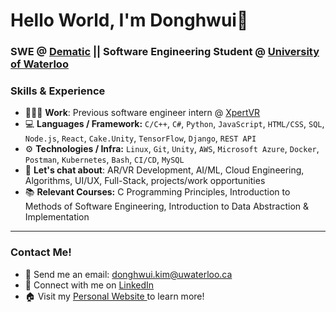 # Hello World, I'm Donghwui👋
### SWE @ <a href="https://www.dematic.com/en-ca/">Dematic</a> || Software Engineering Student @ <a href="https://uwaterloo.ca/software-engineering">University of Waterloo </a>

### Skills & Experience
- 👨🏻‍💻 **Work**: Previous software engineer intern @ <a href="https://xpertvr.ca/">XpertVR</a>
- 💻 **Languages / Framework:** `C/C++`, `C#`, `Python`, `JavaScript`, `HTML/CSS`, `SQL`, `Node.js`, `React`, `Cake.Unity`, `TensorFlow`, `Django`, `REST API`
- ⚙️ **Technologies / Infra:** `Linux`, `Git`, `Unity`, `AWS`, `Microsoft Azure`, `Docker`, `Postman`, `Kubernetes`, `Bash`, `CI/CD`, `MySQL`
- 💬 **Let's chat about**: AR/VR Development, AI/ML, Cloud Engineering, Algorithms, UI/UX, Full-Stack, projects/work opportunities
- 📚 **Relevant Courses:** C Programming Principles, Introduction to Methods of Software Engineering, Introduction to Data Abstraction & Implementation 

---
### Contact Me!
- 📧 Send me an email: donghwui.kim@uwaterloo.ca
- 🔗 Connect with me on <a href="https://www.linkedin.com/in/donghwui/">LinkedIn</a>
- 🏠 Visit my <a href="www.donghwui.com">Personal Website </a> to learn more!
